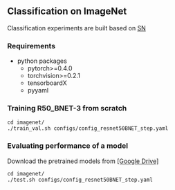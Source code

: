 ## Classification on ImageNet
Classification experiments are built based on [SN](https://github.com/yuhuixu1993/Switchable-Normalization/edit/master/imagenet)

### Requirements
- python packages
  - pytorch>=0.4.0
  - torchvision>=0.2.1
  - tensorboardX
  - pyyaml
### Training R50_BNET-3 from scratch
```
cd imagenet/
./train_val.sh configs/config_resnet50BNET_step.yaml
```
### Evaluating performance of a model
Download the pretrained models from [[Google Drive]](https://drive.google.com/drive/folders/1lwyQgoKA-hf1EguT7zh8BgriM-B1LWQm?usp=sharing)  
```
cd imagenet/
./test.sh configs/config_resnet50BNET_step.yaml
```
